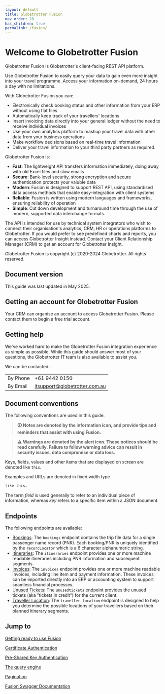 ```yaml
---
layout: default
title: Globetrotter Fusion
nav_order: 20
has_children: true
permalink: /fusion/
---
```


# Welcome to Globetrotter Fusion

Globetrotter Fusion is Globetrotter's client-facing REST API platform.

Use Globetrotter Fusion to easily query your data to gain even more insight into your travel programme. Access your information on-demand, 24 hours a day with no limitations.

With Globetrotter Fusion you can:

* Electronically check booking status and other information from your ERP without using flat files
* Automatically keep track of your travellers' locations
* Insert invoicing data directly into your general ledger without the need to receive individual invoices
* Use your own analytics platform to mashup your travel data with other data from your business operations
* Make workflow decisions based on real-time travel information
* Deliver your travel information to your third party partners as required.

Globetrotter Fusion is:

* **Fast**: The lightweight API transfers information immediately, doing away with old Excel files and slow emails
* **Secure**: Bank-level security, strong encryption and secure authentication protects your valuble data
* **Modern**: Fusion is designed to support REST API, using standardised data access methods that enable easy-integration with client systems
* **Reliable**: Fusion is written using modern languages and frameworks, ensuring reliability of operation
* **Simple**: Cut down development and turnaround time through the use of modern, supported data interchange formats.

The API is intended for use by technical system integrators who wish to connect their organisation's analytics, CRM, HR or operations platforms to Globetrotter. If you would prefer to see predefined charts and reports, you can access Globetrotter Insight instead. Contact your Client Relationship Manager (CRM) to get an account for Globetrotter Insight.

Globetrotter Fusion is copyright (c) 2020-2024 Globetrotter. All rights reserved.

## Document version

This guide was last updated in May 2025.

## Getting an account for Globetrotter Fusion

Your CRM can organise an account to access Globetrotter Fusion. Please contact them to begin a free trial account.

## Getting help

We've worked hard to make the Globetrotter Fusion integration experience as simple as possible. While this guide should answer most of your questions, the Globetrotter IT team is also available to assist you.

We can be contacted:

| | |
|---|---|
|By Phone|+61 9442 0150
|By Email|itsupport@globetrotter.com.au|

## Document conventions

The following conventions are used in this guide.

> **🛈 Notes are denoted by the information icon, and provide tips and reminders that assist with using Fusion.**

> **⚠ Warnings are denoted by the alert icon. These notices should be read carefully. Failure to follow warning advice can result in security issues, data compromise or data loss.**

Keys, fields, values and other items that are displayed on screen are denoted like `this`.

Examples and URLs are denoted in fixed width type

````html
like this.
````

The term *field* is used generally to refer to an individual piece of information, whereas *key* refers to a specific item within a JSON document.

## Endpoints

The following endpoints are available:

- [Bookings](/fusion/endpoints/bookings/): The `bookings` endpoint contains the trip file data for a single passenger name record (PNR). Each booking/PNR is uniquely identified by the `recordLocator` which is a 6 character alphanumeric string.
- [Itineraries](/fusion/endpoints/itineraries/): The `itineraries` endpoint provides one or more machine readable itineraries including PNR information and subsequent segments.
- [Invoices](/fusion/endpoints/invoices/): The `invoices` endpoint provides one or more machine readable invoices, including line item and payment information. These invoices can be imported directly into an ERP or accounting system to support seamless financial processes.
- [Unused Tickets](/fusion/endpoints/unused-tickets/): The `unusedtickets` endpoint provides the unused tickets (aka "tickets in credit") for the current client. 
- [Traveller Location](/fusion/endpoints/traveller-location/): The `traveller location` endpoint is designed to help you determine the possible locations of your travellers based on their planned itinerary segments.

## Jump to

[Getting ready to use Fusion](/fusion/getting-ready-to-use-fusion/)

[Certificate Authentication](/fusion/certificate-authentication/)

[Pre-Shared Key Authentication](/fusion/pre-shared-key-authentication/)

[The query engine](/fusion/the-query-engine/)

[Pagination](/fusion/pagination/)

[Fusion Swagger Documentation](/fusion/swagger/)
